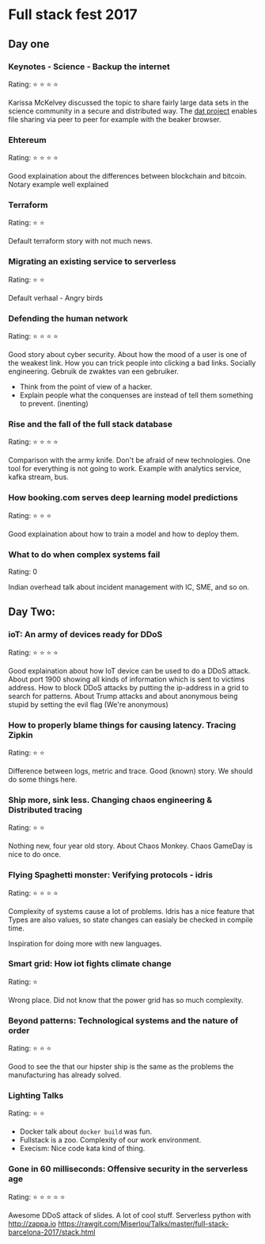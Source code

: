 # Full stack fest 2017

## Day one

### Keynotes - Science - Backup the internet
Rating: :star: :star: :star: :star:

Karissa McKelvey discussed the topic to share fairly large data sets in the science community in a secure and distributed way. The [dat project](https://docs.datproject.org/) enables file sharing via peer to peer for example with the beaker browser.

### Ehtereum
Rating: :star: :star: :star: :star:

Good explaination about the differences between blockchain and bitcoin.
Notary example well explained

### Terraform
Rating: :star: :star:

Default terraform story with not much news.

### Migrating an existing service to serverless
Rating: :star: :star:

Default verhaal - Angry birds

### Defending the human network
Rating: :star: :star: :star: :star:

Good story about cyber security. About how the mood of a user is one of the weakest link.
How you can trick people into clicking a bad links. Socially engineering.
Gebruik de zwaktes van een gebruiker.

- Think from the point of view of a hacker.
- Explain people what the conquenses are instead of tell them something to prevent. (inenting)


### Rise and the fall of the full stack database
Rating: :star: :star: :star: :star:

Comparison with the army knife. Don't be afraid of new technologies.
One tool for everything is not going to work.
Example with analytics service, kafka stream, bus.

### How booking.com serves deep learning model predictions
Rating: :star: :star: :star:

Good explaination about how to train a model and how to deploy them.

### What to do when complex systems fail
Rating: 0

Indian overhead talk about incident management with IC, SME, and so on.

## Day Two:

### ioT: An army of devices ready for DDoS
Rating: :star: :star: :star: :star:

Good explaination about how IoT device can be used to do a DDoS attack. About port 1900 showing all kinds of information which is sent to victims address. How to block DDoS attacks by putting the ip-address in a grid to search for patterns. About Trump attacks and about anonymous being stupid by setting the evil flag (We're anonymous)

### How to properly blame things for causing latency. Tracing Zipkin
Rating: :star: :star:

Difference between logs, metric and trace. Good (known) story. We should do some things here.

### Ship more, sink less. Changing chaos engineering & Distributed tracing
Rating: :star: :star:

Nothing new, four year old story. About Chaos Monkey. Chaos GameDay is nice to do once.

### Flying Spaghetti monster: Verifying protocols - idris
Rating: :star: :star: :star: :star:

Complexity of systems cause a lot of problems. Idris has a nice feature that Types are also values, so state changes can easialy be checked in compile time.

Inspiration for doing more with new languages.

### Smart grid: How iot fights climate change
Rating: :star:

Wrong place. Did not know that the power grid has so much complexity.

### Beyond patterns: Technological systems and the nature of order
Rating: :star: :star: :star:

Good to see the that our hipster ship is the same as the problems the manufacturing has already solved.

### Lighting Talks
Rating: :star: :star:

- Docker talk about `docker build` was fun.
- Fullstack is a zoo. Complexity of our work environment.
- Execism: Nice code kata kind of thing.

### Gone in 60 milliseconds: Offensive security in the serverless age
Rating: :star: :star: :star: :star: :star:

Awesome DDoS attack of slides. A lot of cool stuff. Serverless python with http://zappa.io
https://rawgit.com/Miserlou/Talks/master/full-stack-barcelona-2017/stack.html
